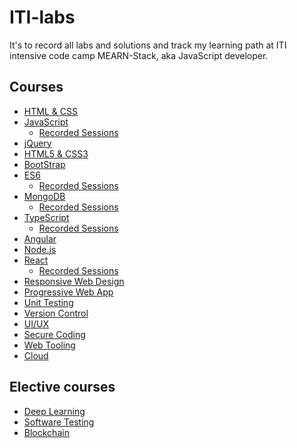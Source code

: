 # ITI-labs

It's to record all labs and solutions and track my learning path at ITI intensive code camp MEARN-Stack, aka JavaScript developer.

## Courses

- [HTML & CSS][htm]
- [JavaScript][js]
  - [Recorded Sessions][recjs]
- [jQuery][jq]
- [HTML5 & CSS3][html5]
- [BootStrap][bs]
- [ES6][es]
  - [Recorded Sessions][reces]
- [MongoDB][mdb]
  - [Recorded Sessions][recmdb]
- [TypeScript][ts]
  - [Recorded Sessions][rects]
- [Angular][aglr]
- [Node.js][ndjs]
- [React][rc]
  - [Recorded Sessions][rcs]
- [Responsive Web Design][#]
- [Progressive Web App][#]
- [Unit Testing][#]
- [Version Control][#]
- [UI/UX][#]
- [Secure Coding][#]
- [Web Tooling][#]
- [Cloud][#]

## Elective courses

- [Deep Learning][dl]
- [Software Testing][st]
- [Blockchain][bn]

[htm]: https://maharatech.gov.eg/enrol/index.php?id=36
[recjs]: https://drive.google.com/drive/folders/1OmdSh68vUO8mfwN8g_XN-K52HVGUP1QW
[js]: https://maharatech.gov.eg/enrol/index.php?id=741
[jq]: https://drive.google.com/drive/folders/1at--WInJc5jj5XYoB3XNVUaYcAnTRoca
[html5]: https://drive.google.com/drive/folders/1Qnkm7zzED9Q5EOb3qwPzPKeY1f8uT-IK
[bs]: https://drive.google.com/drive/folders/1lXNKA7wt1YQPLXytcTc09UF8Xf5cOv37
[dl]: https://maharatech.gov.eg/course/view.php?id=1006
[bn]: https://maharatech.gov.eg/course/view.php?id=996
[st]: https://maharatech.gov.eg/course/view.php?id=990
[es]: https://maharatech.gov.eg/enrol/index.php?id=791
[reces]: https://drive.google.com/drive/folders/1i01pyMoST5XCb4LhMMph6SYwoLgQned_
[mdb]: https://maharatech.gov.eg/enrol/index.php?id=975
[recmdb]: https://drive.google.com/drive/folders/1eyRlNs31P6bJmxexNGHtC7wf0gOCd7Ex
[ts]: https://maharatech.gov.eg/course/view.php?id=976
[rects]: https://drive.google.com/drive/folders/18HXiAmugynVB8i4QKthESU1_mxLm6maS
[aglr]: https://drive.google.com/drive/folders/1P9oh_Tv0SghI5zfAUe9neJLQKdzbaRMh
[ndjs]: https://drive.google.com/drive/folders/11x_Tt9vzkC5yCweVBE5skDi6Sg9YWk8w
[rc]: https://maharatech.gov.eg/course/view.php?id=790
[rcs]: https://drive.google.com/drive/folders/1inwaZ-tAB8lLovvNhwvia2d-_vcYRDhR
[#]: https://maharatech.gov.eg
